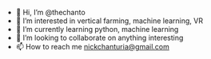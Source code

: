 - 👋 Hi, I’m @thechanto
- 👀 I’m interested in vertical farming, machine learning, VR
- 🌱 I’m currently learning python, machine learning
- 💞️ I’m looking to collaborate on anything interesting 
- 📫 How to reach me nickchanturia@gmail.com

<!---
thechanto/thechanto is a ✨ special ✨ repository because its `README.md` (this file) appears on your GitHub profile.
You can click the Preview link to take a look at your changes.
--->
